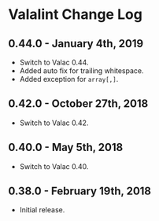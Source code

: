 Valalint Change Log
===================

0.44.0 - January 4th, 2019
--------------------------

- Switch to Valac 0.44.
- Added auto fix for trailing whitespace.
- Added exception for `array[,]`.

0.42.0 - October 27th, 2018
---------------------------

- Switch to Valac 0.42.

0.40.0 - May 5th, 2018
----------------------

- Switch to Valac 0.40.

0.38.0 - February 19th, 2018
----------------------------

- Initial release.
